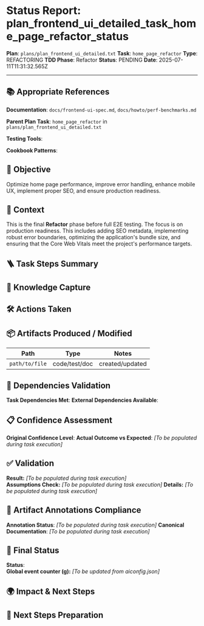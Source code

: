 <!-- Save as status/plan_<id>_task_<id>_status.md -->
# Status Report: plan_frontend_ui_detailed_task_home_page_refactor_status

**Plan**: `plans/plan_frontend_ui_detailed.txt`
**Task**: `home_page_refactor`
**Type**: REFACTORING
**TDD Phase**: Refactor
**Status**: PENDING
**Date**: 2025-07-11T11:31:32.565Z

---

## 📚 Appropriate References

**Documentation**: `docs/frontend-ui-spec.md`, `docs/howto/perf-benchmarks.md`

**Parent Plan Task**: `home_page_refactor` in `plans/plan_frontend_ui_detailed.txt`

**Testing Tools**: <!-- Jest, @testing-library/react, nock, supertest, jsdom, sinon, nodemailer-mock, shelljs -->

**Cookbook Patterns**: <!-- docs/cookbook/recipe_*.md if applicable -->

## 🎯 Objective

Optimize home page performance, improve error handling, enhance mobile UX, implement proper SEO, and ensure production readiness.

## 📝 Context

This is the final **Refactor** phase before full E2E testing. The focus is on production readiness. This includes adding SEO metadata, implementing robust error boundaries, optimizing the application's bundle size, and ensuring that the Core Web Vitals meet the project's performance targets.

## 🪜 Task Steps Summary

<!-- Ordered list summarising major sub-steps -->

## 🧠 Knowledge Capture

<!-- Key learnings, decisions, or patterns worth re-using -->

## 🛠 Actions Taken

<!-- Bullet list of concrete steps performed in this task -->

## 📦 Artifacts Produced / Modified
| Path | Type | Notes |
|------|------|-------|
| `path/to/file` | code/test/doc | created/updated |

## 🔗 Dependencies Validation

**Task Dependencies Met**: <!-- Yes/No - list which tasks must complete first -->
**External Dependencies Available**: <!-- Node.js, Jest, libraries - verify versions -->

## 📋 Confidence Assessment

**Original Confidence Level**: <!-- High/Medium/Low from plan -->
**Actual Outcome vs Expected**: <!-- Did task proceed as predicted? Any deviations? --> *[To be populated during task execution]*

## ✅ Validation

**Result:** <!-- VALIDATION_PASSED | VALIDATION_FAILED --> *[To be populated during task execution]*  
**Assumptions Check:** <!-- Confirm critical assumptions from plan remain valid -->  *[To be populated during task execution]*
**Details:** <!-- Summarize test run output, build results, & reasoning --> *[To be populated during task execution]*

## 🔗 Artifact Annotations Compliance

**Annotation Status**: <!-- Verified all modified files contain artifact annotations --> *[To be populated during task execution]*
**Canonical Documentation**: <!-- Confirm pointers to docs/architecture-spec.md etc. added --> *[To be populated during task execution]*

## 🏁 Final Status

**Status**: <!-- DONE | FAILED | VALIDATION_PASSED -->  
**Global event counter (g):** <!-- increment from aiconfig.json and update --> *[To be updated from aiconfig.json]*

## 🌍 Impact & Next Steps

<!-- Describe impact on broader system and immediate follow-up actions -->

## 🚀 Next Steps Preparation

<!-- Checklist or notes to prepare upcoming tasks -->